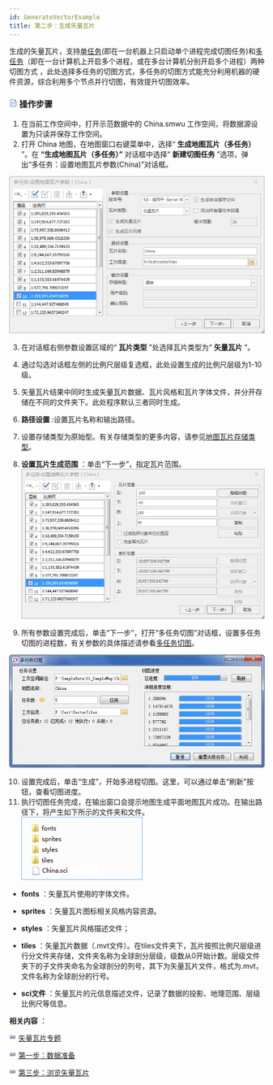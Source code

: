 ```yaml
---
id: GenerateVectorExample
title: 第二步：生成矢量瓦片
---
```

生成的矢量瓦片，支持[单任务](../../MapTiles/MapTilesSingle.htm)(即在一台机器上只启动单个进程完成切图任务)和[多任务](../../MapTiles/MultiProcessTiles.htm)（即在一台计算机上开启多个进程，或在多台计算机分别开启多个进程）两种切图方式
，此处选择多任务的切图方式，多任务的切图方式能充分利用机器的硬件资源，综合利用多个节点并行切图，有效提升切图效率。

### ![](../../img/read.gif) 操作步骤

1. 在当前工作空间中，打开示范数据中的 China.smwu 工作空间，将数据源设置为只读并保存工作空间。
2. 打开 China 地图，在地图窗口右键菜单中，选择“ **生成地图瓦片（多任务）** ”。在 **“生成地图瓦片（多任务）”** 对话框中选择“ **新建切图任务** ”选项，弹出“多任务：设置地图瓦片参数(China)”对话框。  

![](img/VectorTileDia.jpg)  
 
3. 在对话框右侧参数设置区域的“ **瓦片类型** ”处选择瓦片类型为“ **矢量瓦片** ”。
4. 通过勾选对话框左侧的比例尺层级复选框，此处设置生成的比例尺层级为1-10级。
5. 矢量瓦片结果中同时生成矢量瓦片数据、瓦片风格和瓦片字体文件，并分开存储在不同的文件夹下。此处程序默认三者同时生成。
6. **路径设置** :设置瓦片名称和输出路径。
7. 设置存储类型为原始型。有关存储类型的更多内容，请参见[地图瓦片存储类型](../../MapTiles/MapCacheType.htm)。
8. **设置瓦片生成范围** ：单击“下一步”，指定瓦片范围。
![](img/VectorTileDiaRange.jpg)  

9. 所有参数设置完成后，单击“下一步”，打开“多任务切图”对话框，设置多任务切图的进程数，有关参数的具体描述请参看[多任务切图](../../MapTiles/MultiTaskStep.htm)。  

![](img/MutiProcessGenerateVectorTile.jpg)  
 
10. 设置完成后，单击“生成”，开始多进程切图。这里，可以通过单击“刷新”按钮，查看切图进度。
11. 执行切图任务完成，在输出窗口会提示地图生成平面地图瓦片成功。在输出路径下，将产生如下所示的文件夹和文件。   
 ![](img/VectorTileResult.png)  
 
* **fonts** ：矢量瓦片使用的字体文件。
* **sprites** ：矢量瓦片图标相关风格内容资源。
* **styles** ：矢量瓦片风格描述文件；
* **tiles** ：矢量瓦片数据（.mvt文件）。在tiles文件夹下，瓦片按照比例尺层级进行分文件夹存储，文件夹名称为全球剖分层级，级数从0开始计数。层级文件夹下的子文件夹命名为全球剖分的列号，其下为矢量瓦片文件，格式为.mvt，文件名称为全球剖分的行号。

* **sci文件** ：矢量瓦片的元信息描述文件，记录了数据的投影、地理范围、层级比例尺等信息。 

**相关内容** ：

![](../../img/smalltitle.png) [矢量瓦片专题](../../MapTiles/VectorTiles.htm)

![](../../img/smalltitle.png) [第一步：数据准备](PerpareVectorMap.htm)

![](../../img/smalltitle.png) [第三步：浏览矢量瓦片](ViewVectorTiles.htm)

